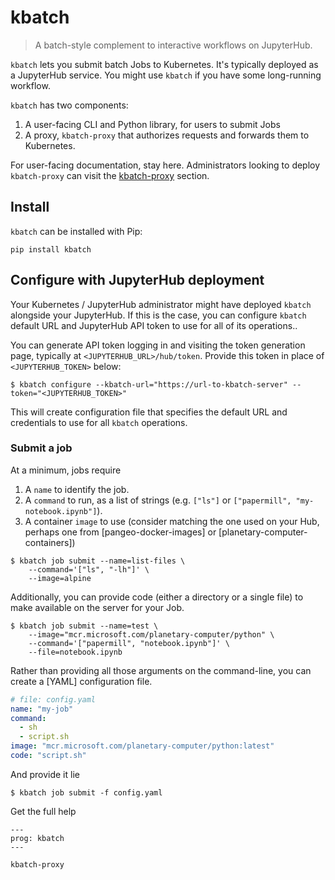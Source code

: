 # kbatch

> A batch-style complement to interactive workflows on JupyterHub.

`kbatch` lets you submit batch Jobs to Kubernetes. It's typically deployed as a JupyterHub service.
You might use `kbatch` if you have some long-running workflow.

`kbatch` has two components:

1. A user-facing CLI and Python library, for users to submit Jobs
2. A proxy, `kbatch-proxy` that authorizes requests and forwards them to Kubernetes.

For user-facing documentation, stay here. Administrators looking to deploy `kbatch-proxy` can visit the [kbatch-proxy] section.

## Install

`kbatch` can be installed with Pip:

```
pip install kbatch
```

## Configure with JupyterHub deployment

Your Kubernetes / JupyterHub administrator might have deployed `kbatch` alongside your JupyterHub.
If this is the case, you can configure `kbatch` default URL and JupyterHub API token to use for all
of its operations..

You can generate API token logging in and visiting the token generation page, typically at `<JUPYTERHUB_URL>/hub/token`. Provide this token in place of `<JUPYTERHUB_TOKEN>` below:

```
$ kbatch configure --kbatch-url="https://url-to-kbatch-server" --token="<JUPYTERHUB_TOKEN>"
```

This will create configuration file that specifies the default URL and credentials to use for all `kbatch` operations.

### Submit a job

At a minimum, jobs require

1. A `name` to identify the job.
2. A `command` to run, as a list of strings (e.g. `["ls"]` or `["papermill", "my-notebook.ipynb"]`).
3. A container `image` to use (consider matching the one used on your Hub, perhaps one from [pangeo-docker-images] or [planetary-computer-containers])


```{code-block} console
$ kbatch job submit --name=list-files \
    --command='["ls", "-lh"]' \
    --image=alpine
```

Additionally, you can provide code (either a directory or a single file) to make available on the server
for your Job.

```console
$ kbatch job submit --name=test \
    --image="mcr.microsoft.com/planetary-computer/python" \
    --command='["papermill", "notebook.ipynb"]' \
    --file=notebook.ipynb
```

Rather than providing all those arguments on the command-line, you can create a [YAML] configuration file.

```yaml
# file: config.yaml
name: "my-job"
command:
  - sh
  - script.sh
image: "mcr.microsoft.com/planetary-computer/python:latest"
code: "script.sh"
```

And provide it lie

```console
$ kbatch job submit -f config.yaml
```

Get the full help

```{click} kbatch.cli:cli
---
prog: kbatch
---
```

[kbatch-proxy]: kbatch-proxy.md

```{toctree}
kbatch-proxy
```